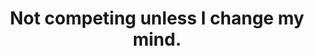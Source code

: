 ---
draft: false
name: "Bryan Mills"
title: "Not competing unless I change my mind."
avatar: "../../assets/bryan.png"
avatarAlt: "Bryan Mills"
publishDate: "2024-03-17 12:00"
---